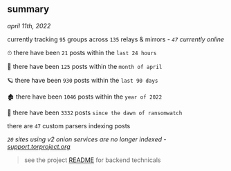 
## summary
_april 11th, 2022_

currently tracking `95` groups across `135` relays & mirrors - _`47` currently online_

⏲ there have been `21` posts within the `last 24 hours`

🦈 there have been `125` posts within the `month of april`

🪐 there have been `930` posts within the `last 90 days`

🏚 there have been `1046` posts within the `year of 2022`

🦕 there have been `3332` posts `since the dawn of ransomwatch`

there are `47` custom parsers indexing posts

_`20` sites using v2 onion services are no longer indexed - [support.torproject.org](https://support.torproject.org/onionservices/v2-deprecation/)_

> see the project [README](https://github.com/thetanz/ransomwatch#ransomwatch--) for backend technicals
